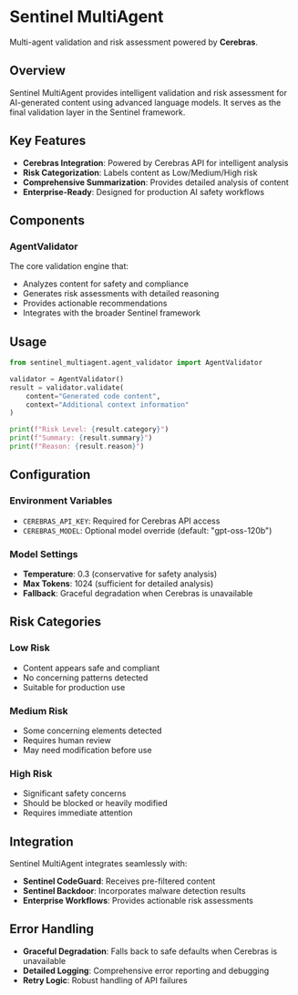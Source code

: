 # Sentinel MultiAgent

Multi-agent validation and risk assessment powered by **Cerebras**.

## Overview

Sentinel MultiAgent provides intelligent validation and risk assessment for AI-generated content using advanced language models. It serves as the final validation layer in the Sentinel framework.

## Key Features

- **Cerebras Integration**: Powered by Cerebras API for intelligent analysis
- **Risk Categorization**: Labels content as Low/Medium/High risk
- **Comprehensive Summarization**: Provides detailed analysis of content
- **Enterprise-Ready**: Designed for production AI safety workflows

## Components

### AgentValidator
The core validation engine that:
- Analyzes content for safety and compliance
- Generates risk assessments with detailed reasoning
- Provides actionable recommendations
- Integrates with the broader Sentinel framework

## Usage

```python
from sentinel_multiagent.agent_validator import AgentValidator

validator = AgentValidator()
result = validator.validate(
    content="Generated code content",
    context="Additional context information"
)

print(f"Risk Level: {result.category}")
print(f"Summary: {result.summary}")
print(f"Reason: {result.reason}")
```

## Configuration

### Environment Variables
- `CEREBRAS_API_KEY`: Required for Cerebras API access
- `CEREBRAS_MODEL`: Optional model override (default: "gpt-oss-120b")

### Model Settings
- **Temperature**: 0.3 (conservative for safety analysis)
- **Max Tokens**: 1024 (sufficient for detailed analysis)
- **Fallback**: Graceful degradation when Cerebras is unavailable

## Risk Categories

### Low Risk
- Content appears safe and compliant
- No concerning patterns detected
- Suitable for production use

### Medium Risk
- Some concerning elements detected
- Requires human review
- May need modification before use

### High Risk
- Significant safety concerns
- Should be blocked or heavily modified
- Requires immediate attention

## Integration

Sentinel MultiAgent integrates seamlessly with:
- **Sentinel CodeGuard**: Receives pre-filtered content
- **Sentinel Backdoor**: Incorporates malware detection results
- **Enterprise Workflows**: Provides actionable risk assessments

## Error Handling

- **Graceful Degradation**: Falls back to safe defaults when Cerebras is unavailable
- **Detailed Logging**: Comprehensive error reporting and debugging
- **Retry Logic**: Robust handling of API failures
